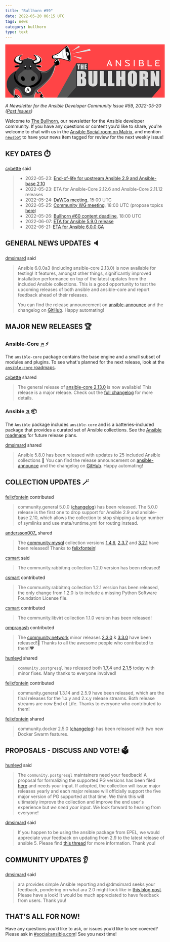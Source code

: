 ```yaml
---
title: "Bullhorn #59"
date: 2022-05-20 06:15 UTC
tags: news
category: bullhorn
type: text
---
```


![Ansible Bullhorn banner](/images/bullhorn-banner-mango.png)

*A Newsletter for the Ansible Developer Community*
*Issue #59, 2022-05-20 ([Past Issues](https://us19.campaign-archive.com/home/?u=56d874e027110e35dea0e03c1&id=d6635f5420))*

Welcome to [The Bullhorn](https://github.com/ansible/community/wiki/News#the-bullhorn), our newsletter for the Ansible developer community. If you have any questions or content you’d like to share, you're welcome to chat with us in the [Ansible Social room on Matrix](https://matrix.to/#/#social:ansible.com), and mention [`newsbot`](https://matrix.to/#/@newsbot:ansible.im) to have your news item tagged for review for the next weekly issue!

<!-- TEASER_END -->

## KEY DATES ⏱️

[cybette](https://matrix.to/#/@cybette:ansible.im) said

> * 2022-05-23: [End-of-life for upstream Ansible 2.9 and Ansible-base 2.10](https://groups.google.com/g/ansible-announce/c/kegIH5_okmg/)
> * 2022-05-23: ETA for Ansible-Core 2.12.6 and Ansible-Core 2.11.12 releases
> * 2022-05-24: [DaWGs meeting](https://github.com/ansible/community/issues/643), 15:00 UTC
> * 2022-05-25: [Community WG meeting](https://github.com/ansible/community/issues/645), 18:00 UTC (propose topics [here](https://github.com/ansible-community/community-topics/issues))
> * 2022-05-26: [Bullhorn #60 content deadline](https://github.com/ansible/community/wiki/News#the-bullhorn), 18:00 UTC
> * 2022-06-07: [ETA for Ansible 5.9.0 release](https://docs.ansible.com/ansible/devel/roadmap/COLLECTIONS_5.html)
> * 2022-06-21: [ETA for Ansible 6.0.0 GA](https://docs.ansible.com/ansible/devel/roadmap/COLLECTIONS_6.html)

## GENERAL NEWS UPDATES 🔈️

[dmsimard](https://matrix.to/#/@dmsimard:matrix.org) said

> Ansible 6.0.0a3 (including ansible-core 2.13.0) is now available for testing! It features, amongst other things, significantly improved installation performance on top of the latest updates from the included Ansible collections.
> This is a good opportunity to test the upcoming releases of both ansible and ansible-core and report feedback ahead of their releases.
> 
> You can find the release announcement on [ansible-announce](https://groups.google.com/g/ansible-announce/c/x51luOaarOk) and the changelog on [GitHub](https://github.com/ansible-community/ansible-build-data/blob/main/6/CHANGELOG-v6.rst).
> Happy automating!

## MAJOR NEW RELEASES 🏆️

### Ansible-Core [↗](https://github.com/ansible/ansible) ⚡️

The `ansible-core` package contains the base engine and a small subset of modules and plugins. To see what's planned for the next release, look at the [`ansible-core` roadmaps](https://docs.ansible.com/ansible-core/devel/roadmap/ansible_core_roadmap_index.html).

[cybette](https://matrix.to/#/@cybette:ansible.im) shared

> The general release of [ansible-core 2.13.0](https://groups.google.com/g/ansible-devel/c/ZebrihfEGZY) is now available! This release is a major release. Check out the [full changelog](https://github.com/ansible/ansible/blob/v2.13.0/changelogs/CHANGELOG-v2.13.rst) for more details.

### Ansible [↗](https://github.com/ansible-collections) 📦️

The `Ansible` package includes `ansible-core` and is a batteries-included package that provides a curated set of Ansible collections. See the [Ansible roadmaps](https://docs.ansible.com/ansible/devel/roadmap/ansible_roadmap_index.html) for future release plans.

[dmsimard](https://matrix.to/#/@dmsimard:matrix.org) shared

> Ansible 5.8.0 has been released with updates to 25 included Ansible collections 🎉
> You can find the release announcement on [ansible-announce](https://groups.google.com/g/ansible-announce/c/pT_VuSf9uS4) and the changelog on [GitHub](https://github.com/ansible-community/ansible-build-data/blob/main/5/CHANGELOG-v5.rst).
> Happy automating!

## COLLECTION UPDATES 🪄

[felixfontein](https://matrix.to/#/@felixfontein:libera.chat) contributed

> community.general 5.0.0 ([changelog](https://github.com/ansible-collections/community.general/blob/stable-5/CHANGELOG.rst#v5-0-0)) has been released. The 5.0.0 release is the first one to drop support for Ansible 2.9 and ansible-base 2.10, which allows the collection to stop shipping a large number of symlinks and use meta/runtime.yml for routing instead.

[andersson007_](https://matrix.to/#/@andersson007_:matrix.org) shared

> The [community.mysql](https://galaxy.ansible.com/community/mysql) collection versions [1.4.6](https://github.com/ansible-collections/community.mysql/blob/stable-1/CHANGELOG.rst), [2.3.7](https://github.com/ansible-collections/community.mysql/blob/stable-2/CHANGELOG.rst) and [3.2.1](https://github.com/ansible-collections/community.mysql/blob/main/CHANGELOG.rst) have been released! Thanks to [felixfontein](https://github.com/felixfontein)!

[csmart](https://matrix.to/#/@csmart:matrix.org) said

> The community.rabbitmq collection 1.2.0 version has been released!

[csmart](https://matrix.to/#/@csmart:matrix.org) contributed

> The community.rabbitmq collection 1.2.1 version has been released, the only change from 1.2.0 is to include a missing Python Software Foundation License file.

[csmart](https://matrix.to/#/@csmart:matrix.org) contributed

> The community.libvirt collection 1.1.0 version has been released!

[ompragash](https://matrix.to/#/@ompragash:ansible.im) contributed

> The [community.network](https://github.com/ansible-collections/community.network) minor releases [2.3.0](https://github.com/ansible-collections/community.network/releases/tag/2.3.0) & [3.3.0](https://github.com/ansible-collections/community.network/releases/tag/3.3.0) have been released!🎉
> Thanks to all the awesome people who contributed to them!❤️

[hunleyd](https://matrix.to/#/@hunleyd:matrix.org) shared

> `community.postgresql` has released both [1.7.4](https://github.com/ansible-collections/community.postgresql/blob/stable-1/CHANGELOG.rst) and [2.1.5](https://github.com/ansible-collections/community.postgresql/blob/main/CHANGELOG.rst) today with minor fixes. Many thanks to everyone involved!

[felixfontein](https://matrix.to/#/@felixfontein:libera.chat) contributed

> community.general 1.3.14 and 2.5.9 have been released, which are the final releases for the 1.x.y and 2.x.y release streams. Both release streams are now End of Life. Thanks to everyone who contributed to them!

[felixfontein](https://matrix.to/#/@felixfontein:libera.chat) shared

> community.docker 2.5.0 ([changelog](https://github.com/ansible-collections/community.docker/blob/main/CHANGELOG.rst#v2-5-0)) has been released with two new Docker Swarm features.

## PROPOSALS - DISCUSS AND VOTE! 🗳️

[hunleyd](https://matrix.to/#/@hunleyd:matrix.org) said

> The `community.postgresql` maintainers need your feedback! A proposal for formalizing the supported PG versions has been filed [here](https://github.com/ansible-collections/community.postgresql/issues/276) and needs your input. If adopted, the collection will issue major releases yearly and each major release will officially support the five major version of PG supported at that time. We think this will ultimately improve the collection and improve the end user's experience but *we need your input*. We look forward to hearing from everyone!

[dmsimard](https://matrix.to/#/@dmsimard:matrix.org) said

> If you happen to be using the ansible package from EPEL, we would appreciate your feedback on updating from 2.9 to the latest release of ansible 5. Please find [this thread](https://lists.fedoraproject.org/archives/list/epel-devel@lists.fedoraproject.org/thread/7RATG567ZHEY2TPJILDUNEKC23P25CZB/) for more information. Thank you!

## COMMUNITY UPDATES 👂️

[dmsimard](https://matrix.to/#/@dmsimard:matrix.org) said

> ara provides simple Ansible reporting and @dmsimard seeks your feedback, pondering on what ara 2.0 might look like in [this blog post](https://ara.recordsansible.org/blog/2022/05/19/what-might-ara-2.0-look-like/).
> Please have a look! It would be much appreciated to have feedback from users. Thank you!

## THAT'S ALL FOR NOW!

Have any questions you’d like to ask, or issues you’d like to see covered? Please ask in [#social:ansible.com](https://matrix.to/#/#social:ansible.com)! See you next time!
